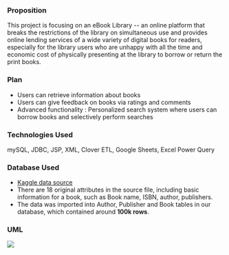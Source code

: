 ### Proposition
This project is focusing on an eBook Library -- an online platform that breaks the restrictions of the library on simultaneous use and provides online lending services of a wide variety of digital books for readers, especially for the library users who are unhappy with all the time and economic cost of physically presenting at the library to borrow or return the print books.


### Plan
* Users can retrieve information about books
* Users can give feedback on books via ratings and comments
* Advanced functionality : Personalized search system where users can borrow books and selectively perform searches

### Technologies Used
mySQL, JDBC, JSP, XML, Clover ETL, Google Sheets, Excel Power Query 

### Database Used
* [Kaggle data source](https://www.kaggle.com/bahramjannesarr/goodreads-book-datasets-10m)
* There are 18 original attributes in the source file, including basic information for a book, such as Book name, ISBN, author, publishers.
* The data was imported into Author, Publisher and Book tables in our database, which contained around **100k rows**.

### UML
![](/image/eBook_UML.png)
